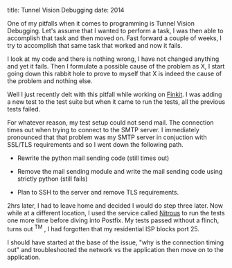 title: Tunnel Vision Debugging
date: 2014

One of my pitfalls when it comes to programming is Tunnel Vision Debugging. Let's assume that I wanted to perform a task, I was then able to accomplish that task and then moved on. Fast forward a couple of weeks, I try to accomplish that same task that worked and now it fails.

I look at my code and there is nothing wrong, I have not changed anything and yet it fails. Then I formulate a possible cause of the problem as X, I start going down this rabbit hole to prove to myself that X is indeed the cause of the problem and nothing else.

Well I just recently delt with this pitfall while working on [Finkit](https://github.com/Fuchida/Archive/tree/master/finkit). I was adding a new test to the test suite but when it came to run the tests, all the previous tests failed.

For whatever reason, my test setup could not send mail. The connection times out when trying to connect to the SMTP server. I immediately pronounced that that problem was my SMTP server in conjuction with SSL/TLS requirements and so I went down the following path.

* Rewrite the python mail sending code (still times out)

* Remove the mail sending module and write the mail sending code using strictly python (still fails)

* Plan to SSH to the server and remove TLS requirements.

2hrs later, I had to leave home and decided I would do step three later. Now while at a different location, I used the service called [Nitrous](https://www.nitrous.io) to run the tests one more time before diving into Postfix. My tests passed without a flinch, turns out <sup>TM</sup> , I had forgotten that my residential ISP blocks port 25.

I should have started at the base of the issue, "why is the connection timing out" and troubleshooted the network vs the application then move on to the application.
